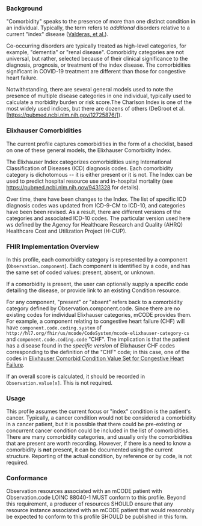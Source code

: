 ### Background

"Comorbidity" speaks to the presence of more than one distinct condition in an individual. Typically, the term refers to *additional* disorders relative to a current "index" disease ([Valderas, et al.](https://www.ncbi.nlm.nih.gov/pmc/articles/PMC2713155/)).

Co-occurring disorders are typically treated as high-level categories, for example, "dementia" or "renal disease". Comorbidity categories are not universal, but rather, selected because of their clinical significance to the diagnosis, prognosis, or treatment of the index disease. The comorbidities significant in COVID-19 treatment are different than those for congestive heart failure.

Notwithstanding, there are several general models used to note the presence of multiple disease categories in one individual, typically used to calculate a morbidity burden or risk score.The Charlson Index is one of the most widely used indices, but there are dozens of others (DeGroot et al.[https://pubmed.ncbi.nlm.nih.gov/12725876/]).

### Elixhauser Comorbidities

The current profile captures comorbidities in the form of a checklist, based on one of these general models, the Elixhauser Comorbidity Index.

The Elixhauser Index categorizes comorbidities using International Classification of Diseases (ICD) diagnosis codes. Each comorbidity category is dichotomous -- it is either present or it is not. The Index can be used to predict hospital resource use and in-hospital mortality (see <https://pubmed.ncbi.nlm.nih.gov/9431328> for details).

Over time, there have been changes to the Index. The list of specific ICD diagnosis codes was updated from ICD-9-CM to ICD-10, and categories have been been revised. As a result, there are different versions of the categories and associated ICD-10 codes. The particular version used here ws defined by the Agency for Healthcare Research and Quality (AHRQ) Healthcare Cost and Utilization Project (H-CUP).

### FHIR Implementation Overview

In this profile, each comorbidity category is represented by a component (`Observation.component`). Each component is identified by a code, and has the same set of coded values: present, absent, or unknown.

If a comorbidity is present, the user can optionally supply a specific code detailing the disease, or provide link to an existing Condition resource.

For any component, "present" or "absent" refers back to a comorbidity category defined by Observation.component.code. Since there are no existing codes for individual Elixhauser categories, mCODE provides them. For example, a component relating to congestive heart failure (CHF) will have `component.code.coding.system` of `http://hl7.org/fhir/us/mcode/CodeSystem/mcode-elixhauser-category-cs` and `component.code.coding.code` "CHF". The implication is that the patient has a disease found in the *specific version* of Elixhauser CHF codes corresponding to the definition of the "CHF" code; in this case, one of the codes in [Elixhauser Comorbid Condition Value Set for Congestive Heart Failure](ValueSet-elixhauser-congestive-heart-failure-vs.html).

If an overall score is calculated, it should be recorded in `Observation.value[x]`. This is not required.

### Usage

This profile assumes the current focus or "index" condition is the patient's cancer. Typically, a cancer condition would not be considered a comorbidity in a cancer patient, but it is possible that there could be pre-existing or concurrent cancer condition could be included in the list of comorbidities. There are many comorbidity categories, and usually only the comorbidities that are present are worth recording. However, if there is a need to know a comorbidity is **not** present, it can be documented using the current structure. Reporting of the actual condition, by reference or by code, is not required.

### Conformance

Observation resources associated with an mCODE patient with Observation.code LOINC 88040-1 MUST conform to this profile. Beyond this requirement, a producer of resources SHOULD ensure that any resource instance associated with an mCODE patient that would reasonably be expected to conform to this profile SHOULD be published in this form.


